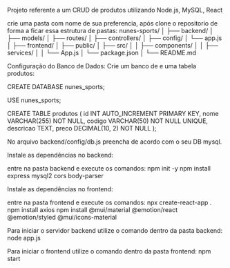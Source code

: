 Projeto referente a um CRUD de produtos utilizando Node.js, MySQL, React

crie uma pasta com nome de sua preferencia, após clone o repositorio de forma a ficar essa estrutura de pastas:
nunes-sports/ 
│
├── backend/
│   ├── models/
│   ├── routes/
│   ├── controllers/
│   ├── config/
│   └── app.js
│
├── frontend/
│   ├── public/
│   ├── src/
│   │   ├── components/
│   │   ├── services/
│   │   └── App.js
│   └── package.json
│
└── README.md


Configuração do Banco de Dados:
Crie um banco de e uma tabela produtos:

CREATE DATABASE nunes_sports;

USE nunes_sports;

CREATE TABLE produtos (
    id INT AUTO_INCREMENT PRIMARY KEY,
    nome VARCHAR(255) NOT NULL,
    codigo VARCHAR(50) NOT NULL UNIQUE,
    descricao TEXT,
    preco DECIMAL(10, 2) NOT NULL
);




No arquivo backend/config/db.js preencha de acordo com o seu DB mysql.



Instale as dependências no backend:

entre na pasta backend e execute os comandos:
npm init -y
npm install express mysql2 cors body-parser




Instale as dependências no frontend:

entre na pasta frontend e execute os comandos:
npx create-react-app .
npm install axios
npm install @mui/material @emotion/react @emotion/styled @mui/icons-material



Para iniciar o servidor backend utilize o comando dentro da pasta backend:
node app.js



Para iniciar o frontend utilize o comando dentro da pasta frontend:
npm start
